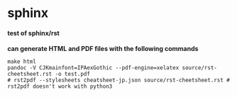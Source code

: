 # sphinx

#### test of sphinx/rst

__can generate HTML and PDF files with the following commands__

```shell
make html
pandoc -V CJKmainfont=IPAexGothic --pdf-engine=xelatex source/rst-cheetsheet.rst -o test.pdf
# rst2pdf --stylesheets cheatsheet-jp.json source/rst-cheetsheet.rst # rst2pdf doesn't work with python3
```
